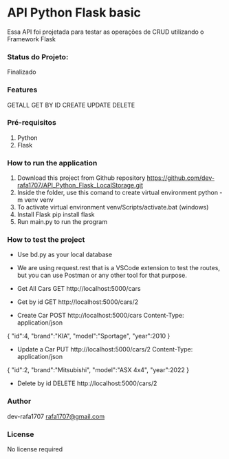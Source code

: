 # API Python Flask basic
Essa API foi projetada para testar as operações de CRUD utilizando o Framework Flask



### Status do Projeto:
Finalizado


### Features
GETALL
GET BY ID
CREATE
UPDATE
DELETE


### Pré-requisitos 
1. Python
2. Flask


### How to run the application

1. Download this project from Github repository
<https://github.com/dev-rafa1707/API_Python_Flask_LocalStorage.git>
2. Inside the folder, use this comand to create virtual environment
python -m venv venv
3. To activate virtual environment
venv/Scripts/activate.bat (windows)
4. Install Flask
pip install flask
5. Run main.py to run the program

### How to test the project
* Use bd.py as your local database

* We are using request.rest that is a VSCode extension to test the routes, but you can use Postman or any other tool for that purpose.

* Get All Cars
GET http://localhost:5000/cars
 
* Get by id
GET http://localhost:5000/cars/2
 
* Create Car
POST http://localhost:5000/cars
Content-Type: application/json

{
  "id":4,
  "brand":"KIA",
  "model":"Sportage",
  "year":2010
}

* Update a Car
PUT http://localhost:5000/cars/2
Content-Type: application/json

{
  "id":2,
  "brand":"Mitsubishi",
  "model":"ASX 4x4",
  "year":2022
}

* Delete by id
DELETE http://localhost:5000/cars/2



### Author
dev-rafa1707
<rafa1707@gmail.com>



### License
No license required